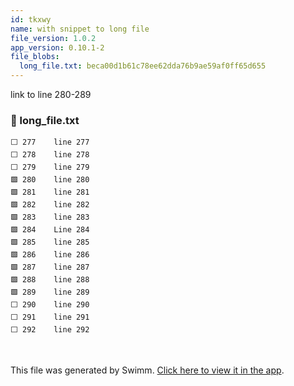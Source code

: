 ```yaml
---
id: tkxwy
name: with snippet to long file
file_version: 1.0.2
app_version: 0.10.1-2
file_blobs:
  long_file.txt: beca00d1b61c78ee62dda76b9ae59af0ff65d655
---
```


link to line 280-289
<!-- NOTE-swimm-snippet: the lines below link your snippet to Swimm -->
### 📄 long_file.txt
```text
⬜ 277    line 277
⬜ 278    line 278
⬜ 279    line 279
🟩 280    line 280
🟩 281    line 281
🟩 282    line 282
🟩 283    line 283
🟩 284    Line 284
🟩 285    line 285
🟩 286    line 286
🟩 287    line 287
🟩 288    line 288
🟩 289    line 289
⬜ 290    line 290
⬜ 291    line 291
⬜ 292    line 292
```

<br/>

This file was generated by Swimm. [Click here to view it in the app](https://swimm-web-app.web.app/repos/Z2l0aHViJTNBJTNBdDElM0ElM0FlcmFuLXN3aW1t/docs/tkxwy).